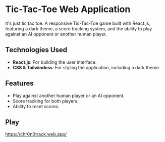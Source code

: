 
# Tic-Tac-Toe Web Application
It's just tic tac toe.
A responsive Tic-Tac-Toe game built with React.js, featuring a dark theme, a score tracking system, and the ability to play against an AI opponent or another human player.

## Technologies Used

- **React.js**: For building the user interface.
- **CSS & Tailwindcss**: For styling the application, including a dark theme.

## Features

- Play against another human player or an AI opponent.
- Score tracking for both players.
- Ability to reset scores.

## Play
https://chr0n0track.web.app/
